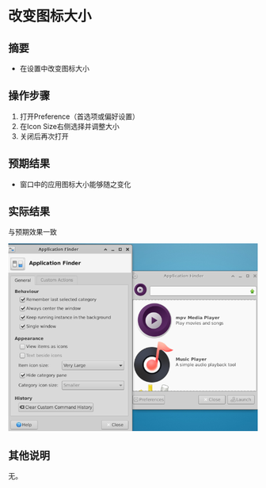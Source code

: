 # 改变图标大小

## 摘要

- 在设置中改变图标大小

## 操作步骤

1. 打开Preference（首选项或偏好设置）
2. 在Icon Size右侧选择并调整大小
3. 关闭后再次打开

## 预期结果

- 窗口中的应用图标大小能够随之变化

## 实际结果

与预期效果一致

![改变图标大小-1](./img/改变图标大小-1.png)

## 其他说明

无。
